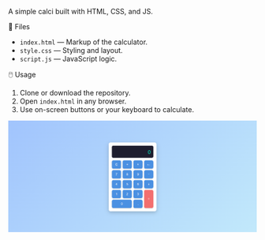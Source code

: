 A simple calci built with HTML, CSS, and JS.

📁 Files
- `index.html` — Markup of the calculator.
- `style.css` — Styling and layout.
- `script.js` — JavaScript logic.

🖱️ Usage
1. Clone or download the repository.
2. Open `index.html` in any browser.
3. Use on-screen buttons or your keyboard to calculate.

![Screenshot](asset/screenshot.png)







